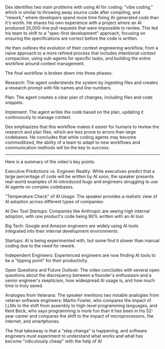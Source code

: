 Dex identifies two main problems with using AI for coding: "vibe coding," which is similar to throwing away source code after compiling, and "rework," where developers spend more time fixing AI-generated code than it's worth. He shares his own experience with a project where an AI produced 20,000-line pull requests that were impossible to review. This led his team to shift to a "spec-first development" approach, focusing on ensuring the specifications are correct before the code is written.

He then outlines the evolution of their context engineering workflow, from a naive approach to a more refined process that includes intentional context compaction, using sub-agents for specific tasks, and building the entire workflow around context management.

The final workflow is broken down into three phases:

Research: The agent understands the system by ingesting files and creates a research prompt with file names and line numbers.

Plan: The agent creates a clear plan of changes, including files and code snippets.

Implement: The agent writes the code based on the plan, updating it continuously to manage context.

Dex emphasizes that this workflow makes it easier for humans to review the research and plan files, which are less prone to errors than large codebases. He concludes that while coding agents may become commoditized, the ability of a team to adapt to new workflows and communication methods will be the key to success.

---

Here is a summary of the video's key points:

Executive Predictions vs. Engineer Reality: While executives predict that a large percentage of code will be written by AI soon, the speaker presents real-world examples of AI-introduced bugs and engineers struggling to use AI agents on complex codebases.

"Temperature Check" of AI Usage: The speaker provides a realistic view of AI adoption across different types of companies:

AI Dev Tool Startups: Companies like Anthropic are seeing high internal adoption, with one product's code being 90% written with an AI tool.

Big Tech: Google and Amazon engineers are widely using AI tools integrated into their internal development environments.

Startups: AI is being experimented with, but some find it slower than manual coding due to the need for rework.

Independent Engineers: Experienced engineers are now finding AI tools to be a "tipping point" for their productivity.

Open Questions and Future Outlook: The video concludes with several open questions about the discrepancy between a founder's enthusiasm and a senior engineer's skepticism, how widespread AI usage is, and how much time is truly saved.

Analogies from Veterans: The speaker mentions two notable analogies from veteran software engineers: Martin Fowler, who compares the impact of LLMs to the shift from assembly to high-level programming languages, and Kent Beck, who says programming is more fun than it has been in his 52-year career and compares the shift to the impact of microprocessors, the internet, and smartphones.

The final takeaway is that a "step change" is happening, and software engineers must experiment to understand what works and what has become "ridiculously cheap" with the help of AI 